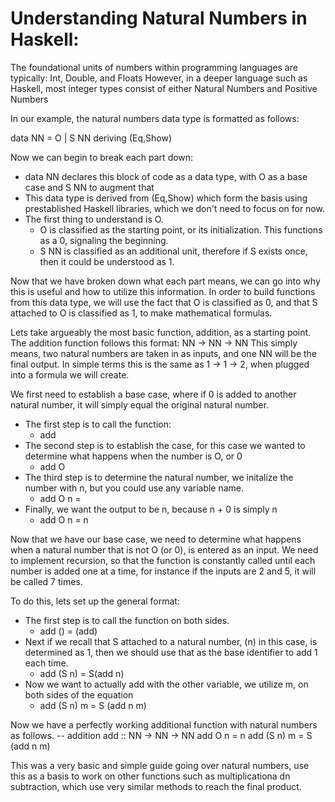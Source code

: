 <h1>Understanding Natural Numbers in Haskell:</h1>

The foundational units of numbers within programming languages are typically: Int, Double, and Floats 
However, in a deeper language such as Haskell, most integer types consist of either Natural Numbers and Positive Numbers 

In our example, the natural numbers data type is formatted as follows:

data NN = O | S NN
    deriving (Eq,Show)
    
Now we can begin to break each part down:
- data NN declares this block of code as a data type, with O as a base case and S NN to augment that
- This data type is derived from (Eq,Show) which form the basis using prestablished Haskell libraries, which we don't need to focus on for now.
- The first thing to understand is O.
  - O is classified as the starting point, or its initialization. This functions as a 0, signaling the beginning.
  - S NN is classified as an additional unit, therefore if S exists once, then it could be understood as 1.
  
Now that we have broken down what each part means, we can go into why this is useful and how to utilize this information. 
In order to build functions from this data type, we will use the fact that O is classified as 0, and that S attached to O is classified as 1, to make mathematical formulas.

Lets take argueably the most basic function, addition, as a starting point. 
The addition function follows this format: NN -> NN -> NN
This simply means, two natural numbers are taken in as inputs, and one NN will be the final output.
In simple terms this is the same as 1 -> 1 -> 2, when plugged into a formula we will create.

We first need to establish a base case, where if 0 is added to another natural number, it will simply equal the original natural number.
- The first step is to call the function:
    - add
- The second step is to establish the case, for this case we wanted to determine what happens when the number is O, or 0
    - add O 
- The third step is to determine the natural number, we initalize the number with n, but you could use any variable name.
    - add O n =
- Finally, we want the output to be n, because n + 0 is simply n
    - add O n = n 

Now that we have our base case, we need to determine what happens when a natural number that is not O (or 0), is entered as an input.
We need to implement recursion, so that the function is constantly called until each number is added one at a time, for instance if the inputs are 2 and 5, it will be called 7 times.

To do this, lets set up the general format:
- The first step is to call the function on both sides.
    - add () = (add)
- Next if we recall that S attached to a natural number, (n) in this case, is determined as 1, then we should use that as the base identifier to add 1 each time.
    - add (S n) = S(add n)
- Now we want to actually add with the other variable, we utilize m, on both sides of the equation
    - add (S n) m = S (add n m)

Now we have a perfectly working additional function with natural numbers as follows.
-- addition
add :: NN -> NN -> NN
add O n = n
add (S n) m = S (add n m)

This was a very basic and simple guide going over natural numbers, use this as a basis to work on other functions such as multiplicationa dn subtraction, which use very similar methods to reach the final product. 
